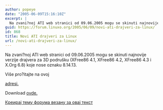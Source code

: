 ```yaml
---
author: popeye
date: "2005-06-09T15:16:10Z"
excerpt: |
  Na zvani?noj ATI web stranici od 09.06.2005 mogu se skinuti najnovije verzije drajvera za 3D podrušku (XFree86 4.1, XFree86 4.2, XFree86 4.3 i X.Org 6.8) koje nose oznaku 8.14.13.<br />
guid: https://forum.linuxo.org/2005/06/09/novi-ati-drajveri-za-linux/
id: 868
title: Novi ATI drajveri za Linux
url: /novi-ati-drajveri-za-linux/
---
```

Na zvani?noj ATI web stranici od 09.06.2005 mogu se skinuti najnovije verzije drajvera za 3D podrušku (XFree86 4.1, XFree86 4.2, XFree86 4.3 i X.Org 6.8) koje nose oznaku 8.14.13.  
<!--break-->Više pro?itajte na ovoj 

[adresi.](http://www2.ati.com/drivers/linux/linux_8.14.13-inst.html#176773a) 

Download [ovde.](https://support.ati.com/ics/support/default.asp?deptID=894&task=knowledge&folderID=27) 

[Креирај тему форума везану за овај текст](https://linuxo.org/nova-tema-na-forumu/?se_pid=868)